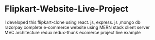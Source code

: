 # Flipkart-Website-Live-Project
 I developed this flipkart-clone using react. js, express. js ,mongo db razorpay complete e-commerce website using MERN stack client server MVC architecture redux redux-thunk ecomerce project live example
